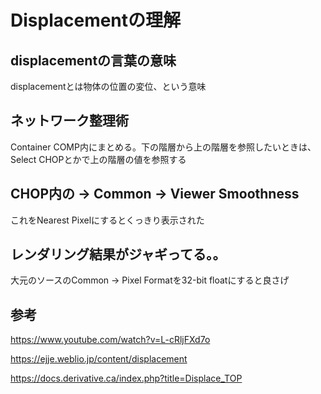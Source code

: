 # Displacementの理解

## displacementの言葉の意味

displacementとは物体の位置の変位、という意味

## ネットワーク整理術

Container COMP内にまとめる。下の階層から上の階層を参照したいときは、
Select CHOPとかで上の階層の値を参照する

## CHOP内の -> Common -> Viewer Smoothness

これをNearest Pixelにするとくっきり表示された

## レンダリング結果がジャギってる。。

大元のソースのCommon -> Pixel Formatを32-bit floatにすると良さげ

## 参考

<https://www.youtube.com/watch?v=L-cRljFXd7o>

<https://ejje.weblio.jp/content/displacement>

<https://docs.derivative.ca/index.php?title=Displace_TOP>
